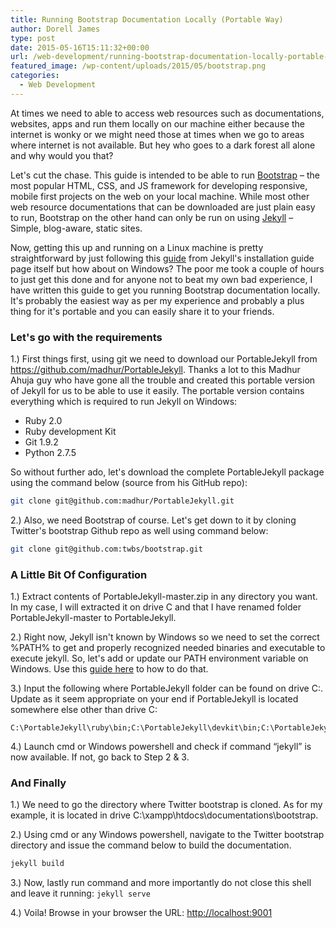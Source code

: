 ```yaml
---
title: Running Bootstrap Documentation Locally (Portable Way)
author: Dorell James
type: post
date: 2015-05-16T15:11:32+00:00
url: /web-development/running-bootstrap-documentation-locally-portable-way/
featured_image: /wp-content/uploads/2015/05/bootstrap.png
categories:
  - Web Development
---
```


At times we need to able to access web resources such as documentations, websites, apps and run them locally on our machine either because the internet is wonky or we might need those at times when we go to areas where internet is not available. But hey who goes to a dark forest all alone and why would you that? <span class="wp-font-emots-emo-happy"></span>

Let's cut the chase. This guide is intended to be able to run <a href="http://getbootstrap.com/" target="_blank">Bootstrap</a> &#8211; the most popular HTML, CSS, and JS framework for developing responsive, mobile first projects on the web on your local machine. While most other web resource documentations that can be downloaded are just plain easy to run, Bootstrap on the other hand can only be run on using [Jekyll][1] &#8211; Simple, blog-aware, static sites.

Now, getting this up and running on a Linux machine is pretty straightforward by just following this [guide][2] from Jekyll's installation guide page itself but how about on Windows? The poor me took a couple of hours to just get this done and for anyone not to beat my own bad experience, I have written this guide to get you running Bootstrap documentation locally. It's probably the easiest way as per my experience and probably a plus thing for it's portable and you can easily share it to your friends. <span class="wp-font-emots-emo-happy"></span>

### Let's go with the requirements

1.) First things first, using git we need to download our PortableJekyll from https://github.com/madhur/PortableJekyll. Thanks a lot to this Madhur Ahuja guy who have gone all the trouble and created this portable version of Jekyll for us to be able to use it easily. The portable version contains everything which is required to run Jekyll on Windows:

- Ruby 2.0
- Ruby development Kit
- Git 1.9.2
- Python 2.7.5

So without further ado, let's download the complete PortableJekyll package using the command below (source from his GitHub repo):

```bash
git clone git@github.com:madhur/PortableJekyll.git
```

2.) Also, we need Bootstrap of course. Let's get down to it by cloning Twitter's bootstrap Github repo as well using command below:

```bash
git clone git@github.com:twbs/bootstrap.git
```

### A Little Bit Of Configuration

1.) Extract contents of PortableJekyll-master.zip in any directory you want. In my case, I will extracted it on drive C and that I have renamed folder <span class="file">PortableJekyll-master</span> to <span class="file">PortableJekyll</span>.

2.) Right now, Jekyll isn't known by Windows so we need to set the correct %PATH% to get and properly recognized needed binaries and executable to execute jekyll. So, let's add or update our PATH environment variable on Windows. Use this [guide here][3] to how to do that.

3.) Input the following where PortableJekyll folder can be found on drive C:. Update as it seem appropriate on your end if PortableJekyll is located somewhere else other than drive C:

```
C:\PortableJekyll\ruby\bin;C:\PortableJekyll\devkit\bin;C:\PortableJekyll\Git;C:\PortableJekyll\Python\App;C:\PortableJekyll\devkit\mingw\bin;C:\PortableJekyll\curl\bin;
```

4.) Launch cmd or Windows powershell and check if command &#8220;jekyll&#8221; is now available. If not, go back to Step 2 & 3.

### And Finally

1.) We need to go the directory where Twitter bootstrap is cloned. As for my example, it is located in drive <span class="file">C:\xampp\htdocs\documentations\bootstrap</span>.

2.) Using cmd or any Windows powershell, navigate to the Twitter bootstrap directory and issue the command below to build the documentation.

```bash
jekyll build
```

3.) Now, lastly run command and more importantly do not close this shell and leave it running: `jekyll serve`

4.) Voila! Browse in your browser the URL: <a href="http://localhost:9001" target="_blank"><span class="file">http://localhost:9001</span></a>

[1]: http://jekyllrb.com/
[2]: http://jekyllrb.com/docs/installation/
[3]: https://www.java.com/en/download/help/path.xml
